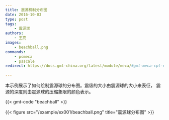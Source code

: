 ```yaml
---
title: 震源机制分布图
date: 2016-10-03
type: post
tags:
    - 震源球
authors:
    - 王亮
images:
    - beachball.png
commands:
    - psmeca
    - psscale
redirect: https://docs.gmt-china.org/latest/module/meca/#gmt-meca-cpt-example
    
---
```


本示例展示了如何绘制震源球的分布图。震级的大小由震源球的大小来表征，
震源的深度则由震源球的压缩象限的颜色表示。

{{< gmt-code "beachball" >}}

{{< figure src="/example/ex001/beachball.png" title="震源球分布图" >}}
